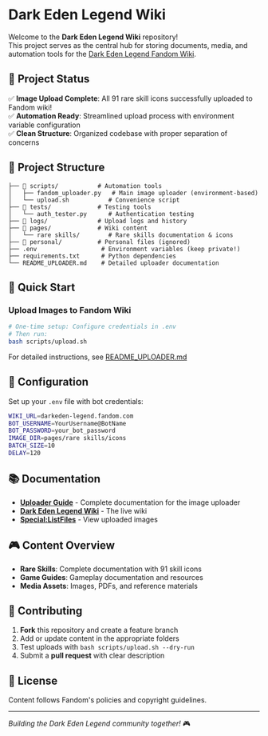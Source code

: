 # Dark Eden Legend Wiki

Welcome to the **Dark Eden Legend Wiki** repository!  
This project serves as the central hub for storing documents, media, and automation tools for the [Dark Eden Legend Fandom Wiki](https://darkeden-legend.fandom.com/wiki/Darkeden_Legend_Wiki).

## 🎯 Project Status

✅ **Image Upload Complete**: All 91 rare skill icons successfully uploaded to Fandom wiki!  
✅ **Automation Ready**: Streamlined upload process with environment variable configuration  
✅ **Clean Structure**: Organized codebase with proper separation of concerns  

## 📁 Project Structure

```
├── 📁 scripts/           # Automation tools
│   ├── fandom_uploader.py   # Main image uploader (environment-based)
│   └── upload.sh           # Convenience script
├── 📁 tests/             # Testing tools
│   └── auth_tester.py      # Authentication testing
├── 📁 logs/              # Upload logs and history
├── 📁 pages/             # Wiki content
│   └── rare skills/        # Rare skills documentation & icons
├── 📁 personal/          # Personal files (ignored)
├── .env                  # Environment variables (keep private!)
├── requirements.txt      # Python dependencies
└── README_UPLOADER.md    # Detailed uploader documentation
```

## 🚀 Quick Start

### Upload Images to Fandom Wiki

```bash
# One-time setup: Configure credentials in .env
# Then run:
bash scripts/upload.sh
```

For detailed instructions, see [README_UPLOADER.md](README_UPLOADER.md)

## 🔧 Configuration

Set up your `.env` file with bot credentials:

```bash
WIKI_URL=darkeden-legend.fandom.com
BOT_USERNAME=YourUsername@BotName
BOT_PASSWORD=your_bot_password
IMAGE_DIR=pages/rare skills/icons
BATCH_SIZE=10
DELAY=120
```

## 📚 Documentation

- **[Uploader Guide](README_UPLOADER.md)** - Complete documentation for the image uploader
- **[Dark Eden Legend Wiki](https://darkeden-legend.fandom.com)** - The live wiki
- **[Special:ListFiles](https://darkeden-legend.fandom.com/wiki/Special:ListFiles)** - View uploaded images

## 🎮 Content Overview

- **Rare Skills**: Complete documentation with 91 skill icons
- **Game Guides**: Gameplay documentation and resources
- **Media Assets**: Images, PDFs, and reference materials

## 🤝 Contributing

1. **Fork** this repository and create a feature branch
2. Add or update content in the appropriate folders
3. Test uploads with `bash scripts/upload.sh --dry-run`
4. Submit a **pull request** with clear description

## 📄 License

Content follows Fandom's policies and copyright guidelines.

---

*Building the Dark Eden Legend community together!* 🎮